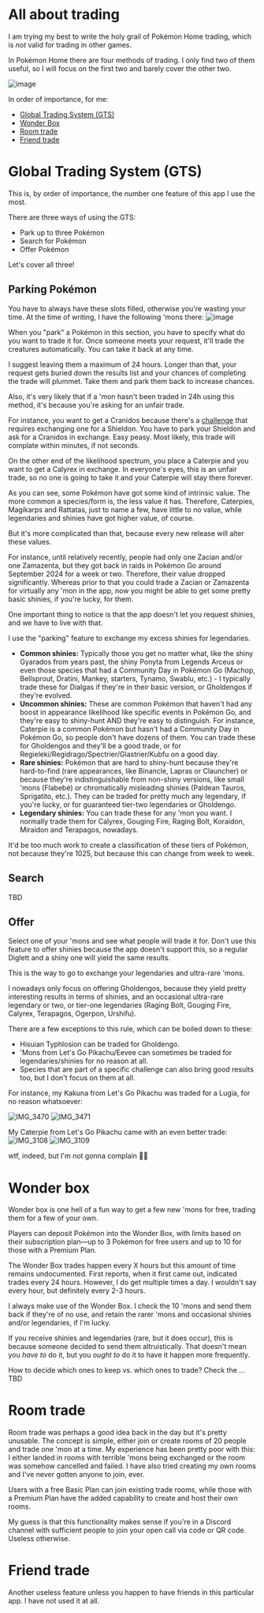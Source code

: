 # All about trading

I am trying my best to write the holy grail of Pokémon Home trading, which is _not_ valid for trading in other games.

In Pokémon Home there are four methods of trading. I only find two of them useful, so I will focus on the first two and barely cover the other two.

![image](https://github.com/user-attachments/assets/34b63f4f-e070-4613-8fd2-63b8ba2020df)


In order of importance, for me:

- [Global Trading System (GTS)](#gts)
- [Wonder Box](#wonder-box)
- [Room trade](#room-trade)
- [Friend trade](#friend-trade)

# Global Trading System (GTS)

This is, by order of importance, the number one feature of this app I use the most.

There are three ways of using the GTS:

* Park up to three Pokémon
* Search for Pokémon
* Offer Pokémon

Let's cover all three!

## Parking Pokémon

You have to always have these slots filled, otherwise you're wasting your time. At the time of writing, I have the following 'mons there:
![image](https://github.com/user-attachments/assets/9615c210-b974-4c8a-b905-bee93c83c300)

When you "park" a Pokémon in this section, you have to specify what do you want to trade it for. Once someone meets your request, it'll trade the creatures automatically. You can take it back at any time.

I suggest leaving them a maximum of 24 hours. Longer than that, your request gets buried down the results list and your chances of completing the trade will plummet. Take them and park them back to increase chances.

Also, it's very likely that if a 'mon hasn't been traded in 24h using this method, it's because you're asking for an unfair trade.

For instance, you want to get a Cranidos because there's a [challenge](sections/challenges.md) that requires exchanging one for a Shieldon. You have to park your Shieldon and ask for a Cranidos in exchange. Easy peasy. Most likely, this trade will complate within minutes, if not seconds.

On the other end of the likelihood spectrum, you place a Caterpie and you want to get a Calyrex in exchange. In everyone's eyes, this is an unfair trade, so no one is going to take it and your Caterpie will stay there forever.

As you can see, some Pokémon have got some kind of intrinsic value. The more common a species/form is, the less value it has. Therefore, Caterpies, Magikarps and Rattatas, just to name a few, have little to no value, while legendaries and shinies have got higher value, of course.

But it's more complicated than that, because every new release will alter these values.

For instance, until relatively recently, people had only one Zacian and/or one Zamazenta, but they got back in raids in Pokémon Go around September 2024 for a week or two. Therefore, their value dropped significantly. Whereas prior to that you could trade a Zacian or Zamazenta for virtually any 'mon in the app, now you might be able to get some pretty basic shinies, if you're lucky, for them.

One important thing to notice is that the app doesn't let you request shinies, and we have to live with that.

I use the "parking" feature to exchange my excess shinies for legendaries.

* __Common shinies:__ Typically those you get no matter what, like the shiny Gyarados from years past, the shiny Ponyta from Legends Arceus or even those species that had a Community Day in Pokémon Go (Machop, Bellsprout, Dratini, Mankey, starters, Tynamo, Swablu, etc.) - I typically trade these for Dialgas if they're in their basic version, or Gholdengos if they're evolved.
* __Uncommon shinies:__ These are common Pokémon that haven't had any boost in appearance likelihood like specific events in Pokémon Go, and they're easy to shiny-hunt AND they're easy to distinguish. For instance, Caterpie is a common Pokémon but hasn't had a Community Day in Pokémon Go, so people don't have dozens of them. You can trade these for Gholdengos and they'll be a good trade, or for Regieleki/Regidrago/Spectrier/Glastrier/Kubfu on a good day.
* __Rare shinies:__ Pokémon that are hard to shiny-hunt because they're hard-to-find (rare appearances, like Binancle, Lapras or Clauncher) or because they're indistinguishable from non-shiny versions, like small 'mons (Flabebé) or chromatically misleading shinies (Paldean Tauros, Sprigatito, etc.). They can be traded for pretty much any legendary, if you're lucky, or for guaranteed tier-two legendaries or Gholdengo.
* __Legendary shinies:__ You can trade these for any 'mon you want. I normally trade them for Calyrex, Gouging Fire, Raging Bolt, Koraidon, Miraidon and Terapagos, nowadays.

It'd be too much work to create a classification of these tiers of Pokémon, not because they're 1025, but because this can change from week to week.

## Search

TBD

## Offer

Select one of your 'mons and see what people will trade it for. Don't use this feature to offer shinies because the app doesn't support this, so a regular Diglett and a shiny one will yield the same results.

This is the way to go to exchange your legendaries and ultra-rare 'mons.

I nowadays only focus on offering Gholdengos, because they yield pretty interesting results in terms of shinies, and an occasional ultra-rare legendary or two, or tier-one legendaries (Raging Bolt, Gouging Fire, Calyrex, Terapagos, Ogerpon, Urshifu).

There are a few exceptions to this rule, which can be boiled down to these:

* Hisuian Typhlosion can be traded for Gholdengo.
* 'Mons from Let's Go Pikachu/Eevee can sometimes be traded for legendaries/shinies for no reason at all.
* Species that are part of a specific challenge can also bring good results too, but I don't focus on them at all.

For instance, my Kakuna from Let's Go Pikachu was traded for a Lugia, for no reason whatsoever:

![IMG_3470](https://github.com/user-attachments/assets/ba479fd0-70de-4808-b039-966e50b49dc3)
![IMG_3471](https://github.com/user-attachments/assets/319d3221-4b0b-4a31-bbe5-e11f058826e9)

My Caterpie from Let's Go Pikachu came with an even better trade:
![IMG_3108](https://github.com/user-attachments/assets/a09f201e-6b86-46d2-85b6-45e78a4183da)
![IMG_3109](https://github.com/user-attachments/assets/99ab896b-2c82-4251-85de-425a19a0b2a4)

wtf, indeed, but I'm not gonna complain 🙏🏻


# Wonder box

Wonder box is one hell of a fun way to get a few new 'mons for free, trading them for a few of your own.

Players can deposit Pokémon into the Wonder Box, with limits based on their subscription plan—up to 3 Pokémon for free users and up to 10 for those with a Premium Plan.

The Wonder Box trades happen every X hours but this amount of time remains undocumented. First reports, when it first came out, indicated trades every 24 hours. However, I do get multiple times a day. I wouldn't say every hour, but definitely every 2-3 hours.

I always make use of the Wonder Box. I check the 10 'mons and send them back if they're of no use, and retain the rarer 'mons and occasional shinies and/or legendaries, if I'm lucky.

If you receive shinies and legendaries (rare, but it does occur), this is because someone decided to send them altruistically. That doesn't mean you _have to_ do it, but you _ought to_ do it to have it happen more frequently.

How to decide which ones to keep vs. which ones to trade? Check the ... TBD

# Room trade

Room trade was perhaps a good idea back in the day but it's pretty unusable. The concept is simple, either join or create rooms of 20 people and trade one 'mon at a time. My experience has been pretty poor with this: I either landed in rooms with terrible 'mons being exchanged or the room was somehow cancelled and failed. I have also tried creating my own rooms and I've never gotten anyone to join, ever.

Users with a free Basic Plan can join existing trade rooms, while those with a Premium Plan have the added capability to create and host their own rooms.

My guess is that this functionality makes sense if you're in a Discord channel with sufficient people to join your open call via code or QR code. Useless otherwise.

# Friend trade

Another useless feature unless you happen to have friends in this particular app. I have not used it at all.
